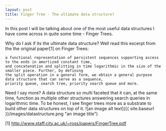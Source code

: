```yaml
---
layout: post
title: Finger Tree - The ultimate data structure?
---
```


In this post I will be talking about one of the most useful data structures I have come across in quite some time - Finger Trees.

Why do I ask if its the ultimate data structure? Well read this excerpt from the the original paper[1] on Finger Trees:

```
a functional representation of persistent sequences supporting access to the ends in amortized constant time, 
and concatenation and splitting in time logarithmic in the size of the smaller piece. Further, by defining 
the split operation in a general form, we obtain a general purpose data structure that can serve as a sequence, 
priority queue, search tree, priority search queue and more.
```
Need I say more? A data structure so multi faceted that it can, at the same time, function as multiple other structures answering search queries in logarithmic time.
To be honest, I see finger trees more as a substrate to build other data structures on top of it.
![an image alt text]({{ site.baseurl }}/images/datastructure.png "an image title")

[1] http://www.staff.city.ac.uk/~ross/papers/FingerTree.pdf